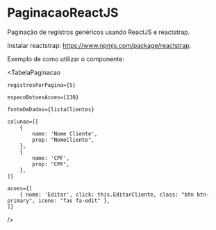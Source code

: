 # PaginacaoReactJS
Paginação de registros genéricos usando ReactJS e reactstrap.

Instalar reactstrap: https://www.npmjs.com/package/reactstrap.

Exemplo de como utilizar o componente: 

 <TabelaPaginacao
 
    registrosPorPagina={5}
    
    espacoBotoesAcoes={130}
    
    fonteDeDados={listaClientes}
    
    colunas={[
        {
            name: 'Nome Cliente',
            prop: "NomeCliente",
        },
        {
            name: 'CPF',
            prop: "CPF",
        },
    ]}
    
    acoes={[
        { nome: 'Editar', click: this.EditarCliente, class: "btn btn-primary", icone: "fas fa-edit" },
    ]}
    
/>

